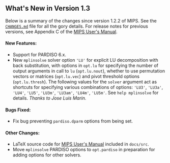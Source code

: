 What's New in Version 1.3
-------------------------

Below is a summary of the changes since version 1.2.2 of MIPS. See the
[`CHANGES.md`][1] file for all the gory details. For release notes for
previous versions, see Appendix C of the [MIPS User's Manual][2].

#### New Features:
  - Support for PARDISO 6.x.
  - New `mplinsolve` solver option `'LU'` for explicit LU decomposition
    with back substitution, with options in `opt.lu` for specifying the
    number of output arguments in call to `lu` (`opt.lu.nout`), whether
    to use permutation vectors or matrices (`opt.lu.vec`) and pivot
    threshold options (`opt.lu.thresh`). The following values for the
    `solver` argument act as shortcuts for specifying various
    combinations of options: `'LU3'`, `'LU3a'`, `'LU4'`, `'LU5'`,
    `'LU3m'`, `'LU3am'`, `'LU4m'`, `'LU5m'`.
    See `help mplinsolve` for details.
    *Thanks to Jose Luis Marin.*

#### Bugs Fixed:
  - Fix bug preventing `pardiso.dparm` options from being set.

#### Other Changes:
  - LaTeX source code for [MIPS User's Manual][2] included in `docs/src`.
  - Move `mplinsolve` PARDISO options to `opt.pardiso` in preparation
    for adding options for other solvers.


[1]: ../../CHANGES.md
[2]: ../MIPS-manual.pdf
